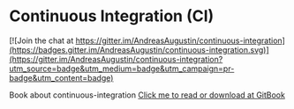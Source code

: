 Continuous Integration (CI)
=====

[![Join the chat at https://gitter.im/AndreasAugustin/continuous-integration](https://badges.gitter.im/AndreasAugustin/continuous-integration.svg)](https://gitter.im/AndreasAugustin/continuous-integration?utm_source=badge&utm_medium=badge&utm_campaign=pr-badge&utm_content=badge)

Book about continuous-integration
[Click me to read or download at GitBook](https://andreasaugustin.gitbooks.io/continuous-integration/content/)


